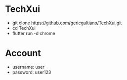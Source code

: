 
# TechXui
- git clone https://github.com/gericgultiano/TechXui.git
- cd TechXui
- flutter run -d chrome


# Account
- username: user
- password: user123
